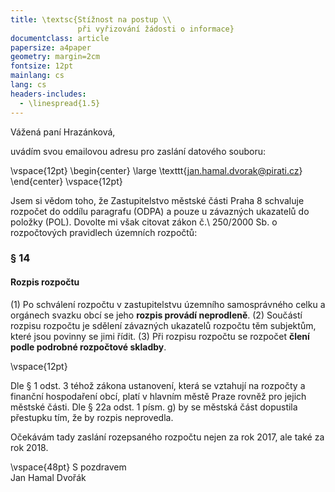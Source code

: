 ```yaml
---
title: \textsc{Stížnost na postup \\
               při vyřizování žádosti o informace}
documentclass: article
papersize: a4paper
geometry: margin=2cm
fontsize: 12pt
mainlang: cs
lang: cs
headers-includes:
  - \linespread{1.5}
---
```


Vážená paní Hrazánková,

uvádím svou emailovou adresu pro zaslání datového souboru:

\vspace{12pt}
\begin{center}
\large
\texttt{jan.hamal.dvorak@pirati.cz}
\end{center}
\vspace{12pt}

Jsem si vědom toho, že Zastupitelstvo městské části Praha 8 schvaluje rozpočet do oddílu paragrafu (ODPA) a pouze u závazných ukazatelů do položky (POL). Dovolte mi však citovat zákon č.\ 250/2000 Sb. o rozpočtových pravidlech územních rozpočtů:


### § 14

#### Rozpis rozpočtu

(1) Po schválení rozpočtu v zastupitelstvu územního samosprávného celku a orgánech svazku obcí se jeho **rozpis provádí neprodleně**.
(2) Součástí rozpisu rozpočtu je sdělení závazných ukazatelů rozpočtu těm subjektům, které jsou povinny se jimi řídit.
(3) Při rozpisu rozpočtu se rozpočet **člení podle podrobné rozpočtové skladby**.

\vspace{12pt}

Dle § 1 odst. 3 téhož zákona ustanovení, která se vztahují na rozpočty a finanční hospodaření obcí, platí v hlavním městě Praze rovněž pro jejich městské části. Dle § 22a odst. 1 písm. g) by se městská část dopustila přestupku tím, že by rozpis neprovedla.

Očekávám tady zaslání rozepsaného rozpočtu nejen za rok 2017, ale také za rok 2018.


\vspace{48pt}
S pozdravem  
Jan Hamal Dvořák


<!-- vim:set spell spelllang=cs,en: -->
